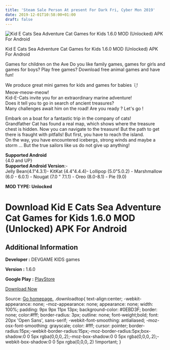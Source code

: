 ```yaml
---
title: 'Steam Sale Person At present For Dark Fri, Cyber Mon 2019'
date: 2019-12-01T10:58:00+01:00
draft: false
---
```


![Kid E Cats Sea Adventure Cat Games for Kids 1.6.0 MOD (Unlocked) APK For Android](https://i0.wp.com/apkhome.net/wp-content/uploads/2019/11/Kid-E-Cats-Sea-Adventure-Cat-Games-for-Kids.png "Kid E Cats Sea Adventure Cat Games for Kids 1.6.0 MOD (Unlocked) APK For Android")

  

Kid E Cats Sea Adventure Cat Games for Kids 1.6.0 MOD (Unlocked) APK For Android

Games for children on the Ave Do you like family games, games for girls and games for boys? Play free games? Download free animal games and have fun!

We produce great mini games for kids and games for babies  ï¸!  
Meow-meow-meow!  
Kid-E-Cats invite you for an extraordinary marine adventure!  
Does it tell you to go in search of ancient treasures?  
Many challenges await him on the road! Are you ready ? Let's go !

Embark on a boat for a fantastic trip in the company of cats!  
Grandfather Cat has found a real map, which shows where the treasure chest is hidden. Now you can navigate to the treasure! But the path to get there is fraught with pitfalls! But first, you have to reach the island.  
On the way, you have encountered icebergs, strong winds and maybe a storm ... But the true sailors like us do not give up anything!

**Supported Android**  
{4.0 and UP}  
**Supported Android Version**:-  
Jelly Bean(4.1"4.3.1)- KitKat (4.4"4.4.4)- Lollipop (5.0"5.0.2) - Marshmallow (6.0 - 6.0.1) - Nougat (7.0 " 7.1.1) - Oreo (8.0-8.1) - Pie (9.0)

**MOD TYPE: Unlocked**

Download Kid E Cats Sea Adventure Cat Games for Kids 1.6.0 MOD (Unlocked) APK For Android
=========================================================================================

Additional Information
----------------------

**Developer :** DEVGAME KIDS games

**Version :** 1.6.0

**Google Play :** [PlayStore](https://play.google.com/store/apps/details?id=com.devgame.cats.sea.adventure.kids.treasure.hunt.quest)

  

[Download Now](https://store4app.co/post/kid-e-cats-sea-adventure-cat-games-for-kids-1-6-0-mod-unlocked-apk-for-android_1575131576)

  
Source: [Go homepage.](https://store4app.co/post/kid-e-cats-sea-adventure-cat-games-for-kids-1-6-0-mod-unlocked-apk-for-android_1575131576) .downloadtop{ text-align:center; -webkit-appearance: none; -moz-appearance: none; appearance: none; width: 100%; padding: 9px 9px 11px 13px; background-color: #0EBD3F; border: none; color:#fff; border-radius: 3px; outline: none; font-weight;bold; font: 20px 'Open Sans', sans-serif; -webkit-font-smoothing: antialiased; -moz-osx-font-smoothing: grayscale; color: #fff; cursor: pointer; border-radius:15px;-webkit-border-radius:15px;-moz-border-radius:5px;box-shadow:0 0 5px rgba(0,0,0,.2);-moz-box-shadow:0 0 5px rgba(0,0,0,.2);-webkit-box-shadow:0 0 5px rgba(0,0,0,.2) !important; }